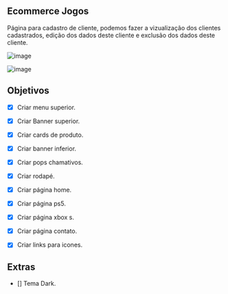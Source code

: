 ## Ecommerce Jogos
Página para cadastro de cliente, podemos fazer a vizualização dos clientes cadastrados, edição dos dados deste cliente e exclusão dos dados deste cliente.

![image](https://user-images.githubusercontent.com/53497771/221326976-58b9fcb4-800a-4722-a981-a80a8f30786e.png)

![image](https://user-images.githubusercontent.com/53497771/221326960-d41b40e5-ddc4-4dc7-b57b-79b7a7df42bc.png)

## Objetivos
- [X] Criar menu superior.
- [X] Criar Banner superior.
- [X] Criar cards de produto.
- [X] Criar banner inferior. 
- [X] Criar pops chamativos. 
- [X] Criar rodapé.
- [X] Criar página home.
- [X] Criar página ps5.
- [X] Criar página xbox s.
- [X] Criar página contato.
- [X] Criar links para icones.


## Extras

- [] Tema Dark.


